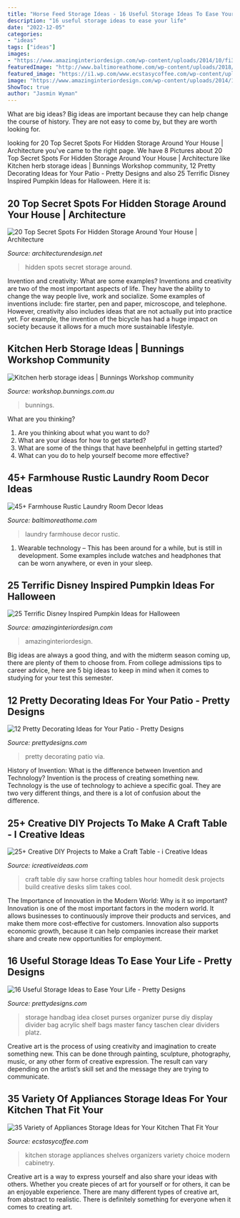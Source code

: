 ```yaml
---
title: "Horse Feed Storage Ideas - 16 Useful Storage Ideas To Ease Your Life"
description: "16 useful storage ideas to ease your life"
date: "2022-12-05"
categories:
- "ideas"
tags: ["ideas"]
images:
- "https://www.amazinginteriordesign.com/wp-content/uploads/2014/10/fi3.jpg"
featuredImage: "http://www.baltimoreathome.com/wp-content/uploads/2018/04/Farmhouse-Rustic-Laundry-Room-Decor-Ideas-33.jpg"
featured_image: "https://i1.wp.com/www.ecstasycoffee.com/wp-content/uploads/2017/05/Magnificent-Modern-Kitchen-Cabinetry-Shelving-Organizers-Added-Pull-Out-Kitchen-Shelves-and-Storage-Design-Photo.jpg?resize=564%2C879"
image: "https://www.amazinginteriordesign.com/wp-content/uploads/2014/10/fi3.jpg"
ShowToc: true
author: "Jasmin Wyman"
---
```



What are big ideas?
Big ideas are important because they can help change the course of history. They are not easy to come by, but they are worth looking for.

	

		
looking for 20 Top Secret Spots For Hidden Storage Around Your House | Architecture you've came to the right page. We have 8 Pictures about 20 Top Secret Spots For Hidden Storage Around Your House | Architecture like Kitchen herb storage ideas | Bunnings Workshop community, 12 Pretty Decorating Ideas for Your Patio - Pretty Designs and also 25 Terrific Disney Inspired Pumpkin Ideas for Halloween. Here it is:
		
    
## 20 Top Secret Spots For Hidden Storage Around Your House | Architecture

<img loading=lazy src="https://cdn.architecturendesign.net/wp-content/uploads/2014/09/Top-Secret-Spots-For-Hidden-Storage-15.jpg" onerror="this.onerror=null;this.src='https://tse1.mm.bing.net/th?id=OIP.15rdU2cs239y8BYAFVpGVgHaKZ&amp;pid=15.1';" alt="20 Top Secret Spots For Hidden Storage Around Your House | Architecture">

_Source: architecturendesign.net_

>hidden spots secret storage around. 

	

Invention and creativity: What are some examples?
Inventions and creativity are two of the most important aspects of life. They have the ability to change the way people live, work and socialize. Some examples of inventions include: fire starter, pen and paper, microscope, and telephone. However, creativity also includes ideas that are not actually put into practice yet. For example, the invention of the bicycle has had a huge impact on society because it allows for a much more sustainable lifestyle.

    
## Kitchen Herb Storage Ideas | Bunnings Workshop Community

<img loading=lazy src="https://www.workshop.bunnings.com.au/t5/image/serverpage/image-id/836iACFDADB19DBB4A6A?v=v2" onerror="this.onerror=null;this.src='https://tse2.mm.bing.net/th?id=OIP.zZKfBHouUonESrxpQlIAOAHaH0&amp;pid=15.1';" alt="Kitchen herb storage ideas | Bunnings Workshop community">

_Source: workshop.bunnings.com.au_

>bunnings. 

	

What are you thinking?
1. Are you thinking about what you want to do?
2. What are your ideas for how to get started? 
3. What are some of the things that have beenhelpful in getting started?
4. What can you do to help yourself become more effective?

    
## 45+ Farmhouse Rustic Laundry Room Decor Ideas

<img loading=lazy src="http://www.baltimoreathome.com/wp-content/uploads/2018/04/Farmhouse-Rustic-Laundry-Room-Decor-Ideas-33.jpg" onerror="this.onerror=null;this.src='https://tse3.mm.bing.net/th?id=OIP.8tgz_Ar4OY8-NAvwE3tfdAHaLH&amp;pid=15.1';" alt="45+ Farmhouse Rustic Laundry Room Decor Ideas">

_Source: baltimoreathome.com_

>laundry farmhouse decor rustic. 

	

1. Wearable technology – This has been around for a while, but is still in development. Some examples include watches and headphones that can be worn anywhere, or even in your sleep.

    
## 25 Terrific Disney Inspired Pumpkin Ideas For Halloween

<img loading=lazy src="https://www.amazinginteriordesign.com/wp-content/uploads/2014/10/fi3.jpg" onerror="this.onerror=null;this.src='https://tse2.mm.bing.net/th?id=OIP.VMy3Bqi6jTBvAzUbRZp4_wHaF-&amp;pid=15.1';" alt="25 Terrific Disney Inspired Pumpkin Ideas for Halloween">

_Source: amazinginteriordesign.com_

>amazinginteriordesign. 

	

Big ideas are always a good thing, and with the midterm season coming up, there are plenty of them to choose from. From college admissions tips to career advice, here are 5 big ideas to keep in mind when it comes to studying for your test this semester.

    
## 12 Pretty Decorating Ideas For Your Patio - Pretty Designs

<img loading=lazy src="http://www.prettydesigns.com/wp-content/uploads/2015/08/12-pretty-decorating-ideas-for-your-patio8.jpg" onerror="this.onerror=null;this.src='https://tse1.mm.bing.net/th?id=OIP.3oJTVvFyk_mE9qzFaoFxoQHaLJ&amp;pid=15.1';" alt="12 Pretty Decorating Ideas for Your Patio - Pretty Designs">

_Source: prettydesigns.com_

>pretty decorating patio via. 

	

History of Invention: What is the difference between Invention and Technology?
Invention is the process of creating something new. Technology is the use of technology to achieve a specific goal. They are two very different things, and there is a lot of confusion about the difference.

    
## 25+ Creative DIY Projects To Make A Craft Table - I Creative Ideas

<img loading=lazy src="https://www.icreativeideas.com/wp-content/uploads/2016/09/crafttable5.jpg" onerror="this.onerror=null;this.src='https://tse1.mm.bing.net/th?id=OIP.ZInNCC_A6aRLpcH5wX9nDwHaKa&amp;pid=15.1';" alt="25+ Creative DIY Projects to Make a Craft Table - i Creative Ideas">

_Source: icreativeideas.com_

>craft table diy saw horse crafting tables hour homedit desk projects build creative desks slim takes cool. 

	

The Importance of Innovation in the Modern World: Why is it so important?
Innovation is one of the most important factors in the modern world. It allows businesses to continuously improve their products and services, and make them more cost-effective for customers. Innovation also supports economic growth, because it can help companies increase their market share and create new opportunities for employment.

    
## 16 Useful Storage Ideas To Ease Your Life - Pretty Designs

<img loading=lazy src="http://www.prettydesigns.com/wp-content/uploads/2016/02/Handbag-Storage-Idea-6.jpg" onerror="this.onerror=null;this.src='https://tse4.mm.bing.net/th?id=OIP.-_G66bg65GBYs-HAhvUIXwHaLu&amp;pid=15.1';" alt="16 Useful Storage Ideas to Ease Your Life - Pretty Designs">

_Source: prettydesigns.com_

>storage handbag idea closet purses organizer purse diy display divider bag acrylic shelf bags master fancy taschen clear dividers platz. 

	

Creative art is the process of using creativity and imagination to create something new. This can be done through painting, sculpture, photography, music, or any other form of creative expression. The result can vary depending on the artist’s skill set and the message they are trying to communicate.

    
## 35 Variety Of Appliances Storage Ideas For Your Kitchen That Fit Your

<img loading=lazy src="https://i1.wp.com/www.ecstasycoffee.com/wp-content/uploads/2017/05/Magnificent-Modern-Kitchen-Cabinetry-Shelving-Organizers-Added-Pull-Out-Kitchen-Shelves-and-Storage-Design-Photo.jpg?resize=564%2C879" onerror="this.onerror=null;this.src='https://tse4.mm.bing.net/th?id=OIP.K5iUVrOC92T7ZGBcaWxO7QHaLi&amp;pid=15.1';" alt="35 Variety of Appliances Storage Ideas for Your Kitchen That Fit Your">

_Source: ecstasycoffee.com_

>kitchen storage appliances shelves organizers variety choice modern cabinetry. 

	

Creative art is a way to express yourself and also share your ideas with others. Whether you create pieces of art for yourself or for others, it can be an enjoyable experience. There are many different types of creative art, from abstract to realistic. There is definitely something for everyone when it comes to creating art.

